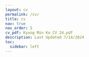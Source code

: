```yaml
---
layout: cv
permalink: /cv/
title: cv
nav: true
nav_order: 5
cv_pdf: Kyung Min Ko CV 24.pdf
description: Last Updated 7/14/2024
toc:
  sidebar: left
---
```

